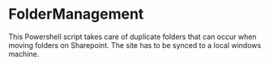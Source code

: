 # FolderManagement
This Powershell script takes care of duplicate folders that can occur when moving folders on Sharepoint. The site has to be synced to a local windows machine.
